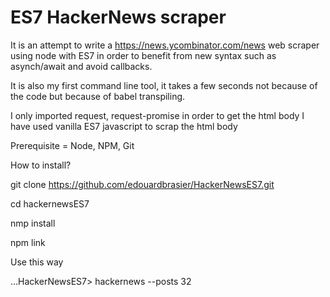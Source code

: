 # ES7 HackerNews scraper

It is an attempt to write a https://news.ycombinator.com/news web scraper using node with ES7
in order to benefit from new syntax such as asynch/await and avoid callbacks.

It is also my first command line tool, it takes a few seconds not because of the code but because of babel transpiling.

I only imported request, request-promise in order to get the html body
I have used vanilla ES7 javascript to scrap the html body

Prerequisite = Node, NPM, Git

How to install?

git clone https://github.com/edouardbrasier/HackerNewsES7.git

cd hackernewsES7

nmp install

npm link

Use this way

 ...HackerNewsES7> hackernews --posts 32
